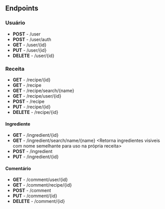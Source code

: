 ## Endpoints

### Usuário
- **POST** - /user
- **POST** - /user/auth
- **GET** - /user/{id}
- **PUT** - /user/{id} <need auth token>
- **DELETE** - /user/{id} <need auth token>

### Receita
- **GET** - /recipe/{id}
- **GET** - /recipe <Retorna receitas com paginacao opcional>
- **GET** - /recipe/search/{name} <Retorna receitas com nome semelhante>
- **GET** - /recipe/user/{id} <Retorna as receitas do usuario>
- **POST** - /recipe <token>
- **PUT** - /recipe/{id} <token>
- **DELETE** - /recipe/{id} <token>

#### Ingrediente
- **GET** - /ingredient/{id}
- **GET** - /ingredient/search/name/{name} <Retorna ingredientes visiveis com nome semelhante para uso na própria receita>
- **POST** - /ingredient <token>
- **PUT** - /ingredient/{id} <token>

#### Comentário

- **GET** - /comment/user/{id}
- **GET** - /comment/recipe/{id}
- **POST** - /comment <token>
- **PUT** - /comment/{id} <token>
- **DELETE** - /comment/{id} <token>